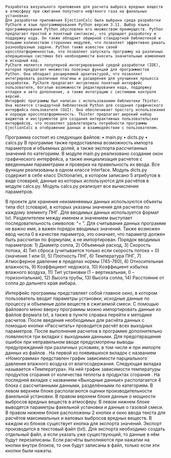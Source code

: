 	Разработка визуального приложения для расчета выброса вредных веществ в атмосферу при сжигании попутного нефтяного газа на факельных установках
	Для разработки приложения EjectionCalc была выбрана среда разработки PyCharm и язык программирования Python версии 3.11. Выбор языка программирования Python обусловлен его множеством преимуществ. Python предлагает простой и понятный синтаксис, что упрощает разработку и поддержку кода. Он также обладает обширной стандартной библиотекой и большим количеством сторонних модулей, что позволяет эффективно решать разнообразные задачи. Python также известен своей кроссплатформенностью, что позволяет запускать программу на различных операционных системах без необходимости вносить значительные изменения в исходный код.
	PyCharm является популярной интегрированной средой разработки (IDE), которая предлагает множество полезных функций для программистов Python. Она обладает расширяемой архитектурой, что позволяет интегрировать различные плагины и расширения для улучшения процесса разработки. PyCharm предлагает интуитивно понятный интерфейс пользователя, богатые возможности редактирования кода, поддержку отладки и авто дополнение, а также интеграцию с системами контроля версий.
	Интерфейс программы был написан с использованием библиотеки Tkinter. Она является стандартной библиотекой Python для создания графического интерфейса пользователя (GUI). Она обеспечивает простоту использования и хорошую кроссплатформенность. Tkinter предлагает широкий набор виджетов и инструментов для создания интерактивных пользовательских интерфейсов, что позволяет удовлетворить потребности программы EjectionCalc в отображении данных и взаимодействии с пользователем.

Программа состоит из следующих файлов:
•	main.py
•	dicts.py
•	calcs.py
	В программе также предоставлена возможность импорта параметров и объемных долей, а также экспорта рассчитанных значений по категориям.
	В модуле main.py реализовано создание окон графического интерфейса, а также инициализация расчетов с введенными параметрами и проверки на правильность их ввода. Все функции реализованы в одном классе Interface.
	Модуль dicts.py содержит в себе класс Dictionaries, в котором записано 5 атрибутов в виде словарей, данные из которых используются для расчётов в модуле calcs.py.
	Модуль calcs.py реализует все вычисления параметров.

  В проекте для хранения неизменяемых данных используются объекты типа dict (словари), в которых указаны значения для расчетов по каждому элементу ПНГ.
  Для вводимых данных используется формат txt. Разделителем между именем и значением выступает последовательность символов: “= ”. Для считывания данных программе не важно имя, а важен порядок вводимых значений. Также возможен ввод числа 0 в качестве параметра, это означает, что параметр должен быть рассчитан по формулам, а не импортирован. 
	Порядок вводимых параметров: 1) Диаметр сопла, 2) Объемный расход, 3) Скорость потока, 4) Тип сброса (учитывается только если скорость потока = 0) (значение 1 или 0), 5) Плотность ПНГ, 6) Температура ПНГ, 7) Атмосферное давление в пределах нормы (745-760), 8) Относительная влажность, 9) Коэффициент недожога, 10) Коэффициент избытка влажного воздуха, 11) Тип установки (1 – вертикальная, 0 – горизонтальная), 12) Высота трубы, 13) Высота сопла, 14) Расстояние от сопла до дальнего края амбара.

Интерфейс программы представляет собой главное окно, в котором пользователь вводит параметры установки, исходные данные по процессу и объемные доли веществ в сжигаемой смеси.
	С помощью файлового меню вверху программы можно импортировать данные из файлов формата txt, а также в пункте справка перейти к методике расчетов.
	После введения необходимых для расчёта данных с помощью кнопки «Рассчитать» проводится расчёт всех выходных параметров. После выполнения расчетов в программе дополнительно появляются три вкладки с выходными данными.
	Для предотвращения ошибок при неправильном вводе предусмотрены выводы предупреждений при различных условиях, в том числе и при импорте данных из файлов .
	На первой из появившихся вкладок с названием «Номограмма» представлен график зависимости парциального давления влажного воздуха от влагосодержания.
	Следующая вкладка называется «Температура». На ней график зависимости температуры продуктов сгорания от количества теплоты в продуктах сгорания .
	На последней вкладке с названием «Выходные данные» располагается 4 блока с рассчитанными данными, разделёнными по категориям. В левом верхнем блоке располагаются оценки производительности факельной установки. В правом верхнем блоке данные о мощности выбросов вредных веществ в атмосферу. В левом нижнем блоке выводятся параметры факельной установки и данные о газовой смеси. В правом нижнем блоке расположены 2 кнопки и окно ввода текста для расчётов максимальных и валовых выбросов вредных веществ.
	В каждом из блоков существует кнопка для экспорта значений. Экспорт производится в текстовый файл (txt). Для экспорта необходимо создать отдельный файл, а если указать уже существующий, то данные в нём будут перезаписаны. Если расчёты выполняются при нажатии на кнопки внутри блоков, то они будут записаны в файл, только если эти кнопки были нажаты.

